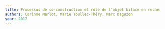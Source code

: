 ```yaml
---
title: Processus de co-construction et rôle de l’objet biface en recherche collaborative
authors: Corinne Marlot, Marie Toullec-Théry, Marc Daguzon
year: 2017
---
```



